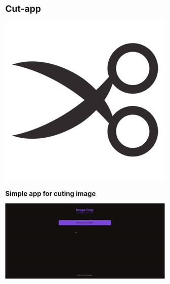 # Cut-app
![logo cut](https://github.com/Eduardosbk/cut-app/blob/master/cut.png)
## Simple app for cuting image


![git cut app](https://github.com/Eduardosbk/cut-app/blob/master/Screen%20Recording%202020-09-09%20at%2007.33.13.89%20PM.gif)
